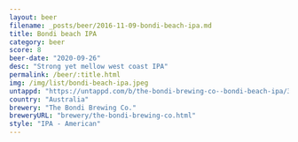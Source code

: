 ```yaml
---
layout: beer
filename: _posts/beer/2016-11-09-bondi-beach-ipa.md
title: Bondi beach IPA
category: beer
score: 8
beer-date: "2020-09-26"
desc: "Strong yet mellow west coast IPA"
permalink: /beer/:title.html
img: /img/list/bondi-beach-ipa.jpeg
untappd: "https://untappd.com/b/the-bondi-brewing-co--bondi-beach-ipa/3874237"
country: "Australia"
brewery: "The Bondi Brewing Co."
breweryURL: "brewery/the-bondi-brewing-co.html"
style: "IPA - American"
---
```

